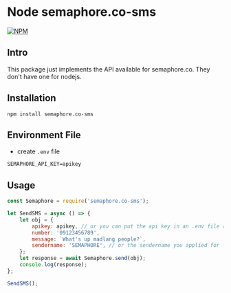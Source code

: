 # Node semaphore.co-sms

[![NPM](https://nodei.co/npm/semaphore.co-sms.png?downloads=true&downloadRank=true&stars=true)](https://nodei.co/npm/semaphore.co-sms/)

## Intro

This package just implements the API available for semaphore.co. They don't have one for nodejs.

## Installation

```terminal
npm install semaphore.co-sms
```

## Environment File

- create `.env` file

```
SEMAPHORE_API_KEY=apikey
```

## Usage

```js
const Semaphore = require('semaphore.co-sms');

let SendSMS = async () => {
	let obj = {
		apikey: apikey, // or you can put the api key in an .env file as SEMAPHORE_API_KEY
		number: '09123456789',
		message: `What's up madlang people?`,
		sendername: 'SEMAPHORE', // or the sendername you applied for
	};
	let response = await Semaphore.send(obj);
	console.log(response);
};

SendSMS();
```
